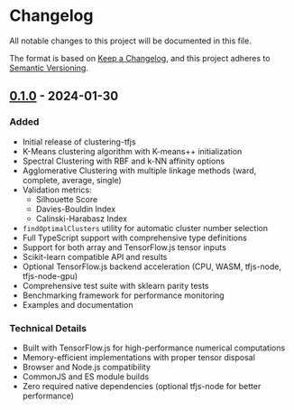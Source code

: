 # Changelog

All notable changes to this project will be documented in this file.

The format is based on [Keep a Changelog](https://keepachangelog.com/en/1.0.0/),
and this project adheres to [Semantic Versioning](https://semver.org/spec/v2.0.0.html).

## [0.1.0] - 2024-01-30

### Added

- Initial release of clustering-tfjs
- K-Means clustering algorithm with K-means++ initialization
- Spectral Clustering with RBF and k-NN affinity options
- Agglomerative Clustering with multiple linkage methods (ward, complete, average, single)
- Validation metrics:
  - Silhouette Score
  - Davies-Bouldin Index
  - Calinski-Harabasz Index
- `findOptimalClusters` utility for automatic cluster number selection
- Full TypeScript support with comprehensive type definitions
- Support for both array and TensorFlow.js tensor inputs
- Scikit-learn compatible API and results
- Optional TensorFlow.js backend acceleration (CPU, WASM, tfjs-node, tfjs-node-gpu)
- Comprehensive test suite with sklearn parity tests
- Benchmarking framework for performance monitoring
- Examples and documentation

### Technical Details

- Built with TensorFlow.js for high-performance numerical computations
- Memory-efficient implementations with proper tensor disposal
- Browser and Node.js compatibility
- CommonJS and ES module builds
- Zero required native dependencies (optional tfjs-node for better performance)

[0.1.0]: https://github.com/CRJFisher/clustering-tfjs/releases/tag/v0.1.0